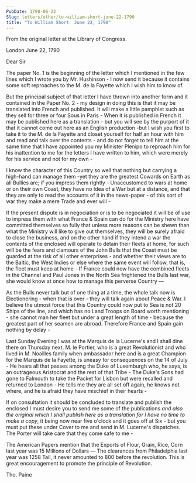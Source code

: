 ```yaml
---
PubDate: 1790-06-22
Slug: letters/other/to-william-short-june-22-1790
title: "To William Short  June 22, 1790"
---
```


   From the original letter at the Library of Congress.

   London June 22, 1790

   Dear Sir

   The paper No. 1 is the beginning of the letter which I mentioned in the
   few lines which I wrote you by Mr. Hushinson - I now send it because it
   contains some soft reproaches to the M. de la Fayette which I wish him to
   know of.

   But the principal subject of that letter I have thrown into another form
   and it contained in the Paper No. 2 - my design in doing this is that it
   may be translated into French and published. It will make a little
   pamphlet such as they sell for three or four Sous in Paris - When it is
   published in French it may be published here as a translation - but you
   will see by the purport of it that it cannot come out here as an English
   production -but I wish you first to take it to the M. de la Fayette and
   closet yourself for half an hour with him and read and talk over the
   contents - and do not forget to tell him at the same time that I have
   appointed you my Minister Plenipo to reproach him for his inattention to
   me for the letters I have written to him, which were merely for his
   service and not for my own -

   I know the character of this Country so well that nothing but carrying a
   high-hand can manage them -yet they are the greatest Cowards on Earth as
   all Bullies are; if you impress them rightly - Unaccustomed to wars at home
   or on their own Coast, they have no Idea of a War but at a distance, and
   that they are only to read the accounts of it in the news-paper - of this
   sort of war they make a mere Trade and ever will -

   If the present dispute is in negociation or is to be negociated it will be
   of use to impress them with what France & Spain can do for the Ministry
   here have committed themselves so fully that unless more reasons can be
   shewn than what the Ministry will like to give out themselves, they will
   be surely afraid to close the business, and on the other hand if they
   intend a war the contents of the enclosed will operate to detain their
   fleets at home, for such will be the fears and clamours of the John Bulls
   that the Coast must be guarded at the risk of all other enterprises - and
   whether their views are to the Baltic, the West Indies or else where the
   same event will follow, that is, the fleet must keep at home - If France
   could now have the combined fleets in the Channel and Paul Jones in the
   North Sea frightened the Bulls last war, she would know at once how to
   manage this perverse Country &mdash; 

   As the Bulls never talk but of one thing at a time, the whole talk now is
   Electionering - when that is over - they will talk again about Peace &
   War. I believe the utmost force that this Country could now put to Sea is
   not 20 Ships of the line, and which has no Land Troops on Board worth
   mentioning - she cannot man her fleet but under a great length of time - 
   because the greatest part of her seamen are abroad. Therefore France and
   Spain gain nothing by delay -

   Last Sunday Evening I was at the Marquis de la Lucerne's and I shall dine
   there on Thursday next. M. le Portier, who is a great Revolutionist and
   who lived in M. Noailles family when ambassador here and is a great
   Champion for the Marquis de la Fayette, is uneasy for consequences on the
   14 of July - He hears all that passes among the Duke of Luxemburgh who,
   he says, is an outrageous Aristocrat and the rest of that Tribe - The
   Duke's Sons had gone to Falmouth to take the Packet for Lisbon but were
   recalled and returned to London - He tells me they are all set off again,
   he knows not where, and he is afraid they have mischief in their hearts -

   If on consultation it should be concluded to translate and publish the
   enclosed I must desire you to send me some of the publications *and also
   the original which I shall publish here as a translation for I have no
   time to make a copy*, it being now near five o'clock and it goes off at
   Six - but you must put these under Cover to me and send in M.
   Lucerne's dispatches. The Porter will take care that they come safe to me -

   The American Papers mention that the Exports of Flour, Grain, Rice, Corn
   last year was 15 Millions of Dollars &mdash; The clearances from 
   Philadelphia last year was 1258 Tail, it never amounted to 800 before the 
   revolution. This is great encouragement to promote the principle of 
   Revolution.

   Tho. Paine


